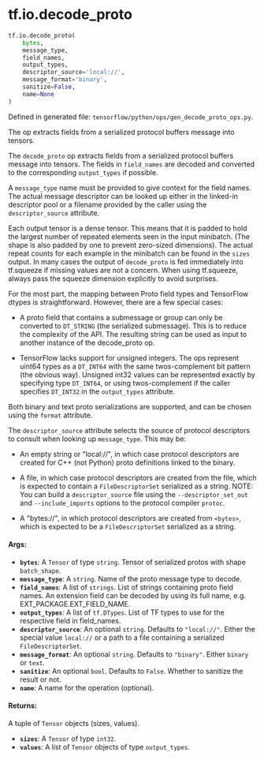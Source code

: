 <div itemscope itemtype="http://developers.google.com/ReferenceObject">
<meta itemprop="name" content="tf.io.decode_proto" />
<meta itemprop="path" content="Stable" />
</div>

# tf.io.decode_proto

``` python
tf.io.decode_proto(
    bytes,
    message_type,
    field_names,
    output_types,
    descriptor_source='local://',
    message_format='binary',
    sanitize=False,
    name=None
)
```



Defined in generated file: `tensorflow/python/ops/gen_decode_proto_ops.py`.

The op extracts fields from a serialized protocol buffers message into tensors.

The `decode_proto` op extracts fields from a serialized protocol buffers
message into tensors.  The fields in `field_names` are decoded and converted
to the corresponding `output_types` if possible.

A `message_type` name must be provided to give context for the field names.
The actual message descriptor can be looked up either in the linked-in
descriptor pool or a filename provided by the caller using the
`descriptor_source` attribute.

Each output tensor is a dense tensor. This means that it is padded to hold
the largest number of repeated elements seen in the input minibatch. (The
shape is also padded by one to prevent zero-sized dimensions). The actual
repeat counts for each example in the minibatch can be found in the `sizes`
output. In many cases the output of `decode_proto` is fed immediately into
tf.squeeze if missing values are not a concern. When using tf.squeeze, always
pass the squeeze dimension explicitly to avoid surprises.

For the most part, the mapping between Proto field types and TensorFlow dtypes
is straightforward. However, there are a few special cases:

- A proto field that contains a submessage or group can only be converted
to `DT_STRING` (the serialized submessage). This is to reduce the complexity
of the API. The resulting string can be used as input to another instance of
the decode_proto op.

- TensorFlow lacks support for unsigned integers. The ops represent uint64
types as a `DT_INT64` with the same twos-complement bit pattern (the obvious
way). Unsigned int32 values can be represented exactly by specifying type
`DT_INT64`, or using twos-complement if the caller specifies `DT_INT32` in
the `output_types` attribute.

Both binary and text proto serializations are supported, and can be
chosen using the `format` attribute.

The `descriptor_source` attribute selects the source of protocol
descriptors to consult when looking up `message_type`. This may be:

- An empty string  or "local://", in which case protocol descriptors are
created for C++ (not Python) proto definitions linked to the binary.

- A file, in which case protocol descriptors are created from the file,
which is expected to contain a `FileDescriptorSet` serialized as a string.
NOTE: You can build a `descriptor_source` file using the `--descriptor_set_out`
and `--include_imports` options to the protocol compiler `protoc`.

- A "bytes://<bytes>", in which protocol descriptors are created from `<bytes>`,
which is expected to be a `FileDescriptorSet` serialized as a string.

#### Args:

* <b>`bytes`</b>: A `Tensor` of type `string`.
    Tensor of serialized protos with shape `batch_shape`.
* <b>`message_type`</b>: A `string`. Name of the proto message type to decode.
* <b>`field_names`</b>: A list of `strings`.
    List of strings containing proto field names. An extension field can be decoded
    by using its full name, e.g. EXT_PACKAGE.EXT_FIELD_NAME.
* <b>`output_types`</b>: A list of `tf.DTypes`.
    List of TF types to use for the respective field in field_names.
* <b>`descriptor_source`</b>: An optional `string`. Defaults to `"local://"`.
    Either the special value `local://` or a path to a file containing
    a serialized `FileDescriptorSet`.
* <b>`message_format`</b>: An optional `string`. Defaults to `"binary"`.
    Either `binary` or `text`.
* <b>`sanitize`</b>: An optional `bool`. Defaults to `False`.
    Whether to sanitize the result or not.
* <b>`name`</b>: A name for the operation (optional).


#### Returns:

A tuple of `Tensor` objects (sizes, values).

* <b>`sizes`</b>: A `Tensor` of type `int32`.
* <b>`values`</b>: A list of `Tensor` objects of type `output_types`.